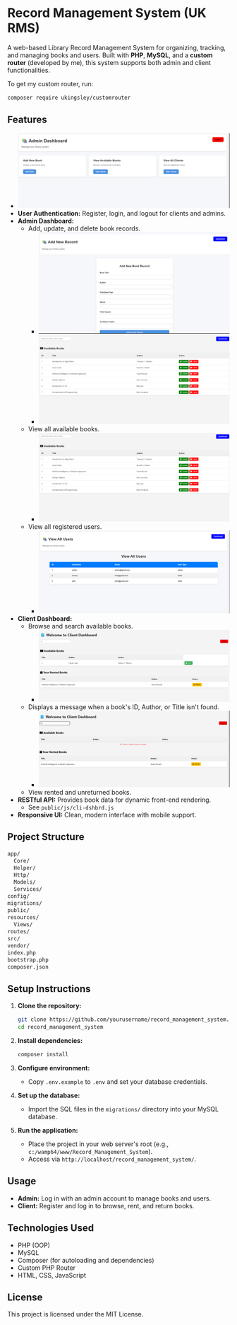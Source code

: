 # Record Management System (UK RMS)

A web-based Library Record Management System for organizing, tracking, and managing books and users. Built with **PHP**, **MySQL**, and a **custom router** (developed by me), this system supports both admin and client functionalities.

To get my custom router, run:
```sh
composer require ukingsley/customrouter
```

## Features

  - ![Dashboard](https://raw.githubusercontent.com/Benz-19/Record-Management-System/main/screenshots/admin-dashboard.png)
- **User Authentication:** Register, login, and logout for clients and admins.
- **Admin Dashboard:**
  - Add, update, and delete book records.
    - ![create post](screenshots/create-post.png)
    - ![update and delete books](screenshots/view-update-delete.png)
  - View all available books.
    - ![view books](screenshots/view-update-delete.png)
  - View all registered users.
    - ![view users](screenshots/view-users.png)
- **Client Dashboard:**
  - Browse and search available books.
    - ![search book](screenshots/search-book.png)
  - Displays a message when a book's ID, Author, or Title isn't found.
    - ![failed search](screenshots/failed-search.png)
  - View rented and unreturned books.
- **RESTful API:** Provides book data for dynamic front-end rendering.
  - See `public/js/cli-dshbrd.js`
- **Responsive UI:** Clean, modern interface with mobile support.

## Project Structure

```
app/
  Core/
  Helper/
  Http/
  Models/
  Services/
config/
migrations/
public/
resources/
  Views/
routes/
src/
vendor/
index.php
bootstrap.php
composer.json
```

## Setup Instructions

1. **Clone the repository:**
   ```sh
   git clone https://github.com/yourusername/record_management_system.git
   cd record_management_system
   ```

2. **Install dependencies:**
   ```sh
   composer install
   ```

3. **Configure environment:**
   - Copy `.env.example` to `.env` and set your database credentials.

4. **Set up the database:**
   - Import the SQL files in the `migrations/` directory into your MySQL database.

5. **Run the application:**
   - Place the project in your web server's root (e.g., `c:/wamp64/www/Record_Management_System`).
   - Access via `http://localhost/record_management_system/`.

## Usage

- **Admin:** Log in with an admin account to manage books and users.
- **Client:** Register and log in to browse, rent, and return books.

## Technologies Used

- PHP (OOP)
- MySQL
- Composer (for autoloading and dependencies)
- Custom PHP Router
- HTML, CSS, JavaScript

## License

This project is licensed under the MIT License.

